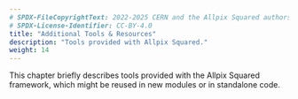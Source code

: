 ```yaml
---
# SPDX-FileCopyrightText: 2022-2025 CERN and the Allpix Squared authors
# SPDX-License-Identifier: CC-BY-4.0
title: "Additional Tools & Resources"
description: "Tools provided with Allpix Squared."
weight: 14
---
```


This chapter briefly describes tools provided with the Allpix Squared framework, which might be reused in new modules or in
standalone code.
